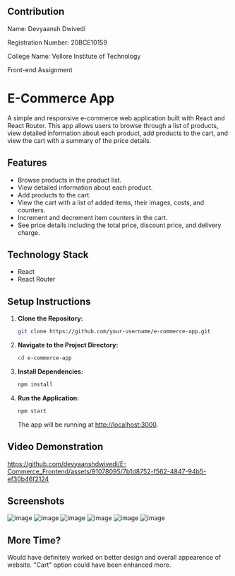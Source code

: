 ## Contribution
Name: Devyaansh Dwivedi

Registration Number: 20BCE10159

College Name: Vellore Institute of Technology

Front-end Assignment
# E-Commerce App

A simple and responsive e-commerce web application built with React and React Router. This app allows users to browse through a list of products, view detailed information about each product, add products to the cart, and view the cart with a summary of the price details.

## Features

- Browse products in the product list.
- View detailed information about each product.
- Add products to the cart.
- View the cart with a list of added items, their images, costs, and counters.
- Increment and decrement item counters in the cart.
- See price details including the total price, discount price, and delivery charge.

## Technology Stack

- React
- React Router

## Setup Instructions

1. **Clone the Repository:**
   ```bash
   git clone https://github.com/your-username/e-commerce-app.git
   ```

2. **Navigate to the Project Directory:**
   ```bash
   cd e-commerce-app
   ```

3. **Install Dependencies:**
   ```bash
   npm install
   ```

4. **Run the Application:**
   ```bash
   npm start
   ```
   The app will be running at [http://localhost:3000](http://localhost:3000).
## Video Demonstration
https://github.com/devyaanshdwivedi/E-Commerce_Frontend/assets/91078095/7b1d8752-f562-4847-94b5-ef30b46f2124
## Screenshots
![image](https://github.com/devyaanshdwivedi/E-Commerce_Frontend/assets/91078095/a7f42744-eee5-48c0-8f73-1780c6e64ef8)
![image](https://github.com/devyaanshdwivedi/E-Commerce_Frontend/assets/91078095/dfbc08cf-be9c-4ecd-b326-cbb48cd67e32)
![image](https://github.com/devyaanshdwivedi/E-Commerce_Frontend/assets/91078095/5a8eee22-b75b-4ebd-9e66-806932791a3d)
![image](https://github.com/devyaanshdwivedi/E-Commerce_Frontend/assets/91078095/b6691642-4644-4522-ac77-e497617c14ef)
![image](https://github.com/devyaanshdwivedi/E-Commerce_Frontend/assets/91078095/84d8ed95-1030-4eeb-9a6b-21274767a40d)
![image](https://github.com/devyaanshdwivedi/E-Commerce_Frontend/assets/91078095/205b01aa-7357-4f36-8b54-dc6acee25f83)
## More Time?
Would have definitely worked on better design and overall appearence of website. "Cart" option could have been enhanced more.








